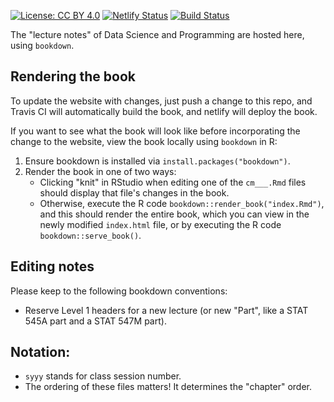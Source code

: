 [![License: CC BY 4.0](https://img.shields.io/badge/License-CC%20BY%204.0-lightgrey.svg)](https://creativecommons.org/licenses/by/4.0/) [![Netlify Status](https://api.netlify.com/api/v1/badges/a518e2ea-10fd-41d8-9a21-5e517b244209/deploy-status)](https://app.netlify.com/sites/wiernik-datascience/deploys) [![Build Status](https://travis-ci.org/bwiernik/Classroom.svg?branch=master)](https://travis-ci.org/bwiernik/Classroom)

The "lecture notes" of Data Science and Programming are hosted here, using `bookdown`. 

## Rendering the book

To update the website with changes, just push a change to this repo, and Travis CI will automatically build the book, and netlify will deploy the book.

If you want to see what the book will look like before incorporating the change to the website, view the book locally using `bookdown` in R: 

1. Ensure bookdown is installed via `install.packages("bookdown")`.
2. Render the book in one of two ways:
    - Clicking "knit" in RStudio when editing one of the `cm___.Rmd` files should display that file's changes in the book.
    - Otherwise, execute the R code `bookdown::render_book("index.Rmd")`, and this should render the entire book, which you can view in the newly modified `index.html` file, or by executing the R code `bookdown::serve_book()`.

## Editing notes

Please keep to the following bookdown conventions:

- Reserve Level 1 headers for a new lecture (or new "Part", like a STAT 545A part and a STAT 547M part).

## Notation: 

- `syyy` stands for class session number.
- The ordering of these files matters! It determines the "chapter" order.

